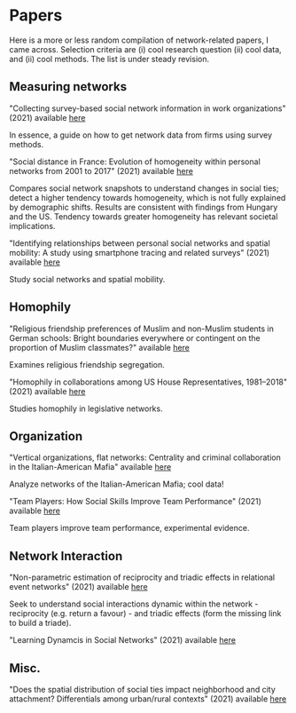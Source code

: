 # Papers 

Here is a more or less random compilation of network-related papers, I came across. Selection criteria are (i) cool research question (ii) cool data, and (ii) cool methods. The list is under steady revision.  

## Measuring networks 

"Collecting survey-based social network information in work organizations" (2021) available [here](https://www.sciencedirect.com/science/article/pii/S0378873321000290?dgcid=raven_sd_via_email) 

In essence, a guide on how to get network data from firms using survey methods. 

"Social distance in France: Evolution of homogeneity within personal networks from 2001 to 2017" (2021) available [here](https://www.sciencedirect.com/science/article/pii/S0378873321000435?dgcid=raven_sd_via_email) 

Compares social network snapshots to understand changes in social ties; detect a higher tendency towards homogeneity, which is not fully explained by demographic shifts. Results are consistent with findings from Hungary and the US. Tendency towards greater homogeneity has relevant societal implications. 

"Identifying relationships between personal social networks and spatial mobility: A study using smartphone tracing and related surveys" (2021) available [here](https://www.sciencedirect.com/science/article/pii/S0378873321000708?dgcid=raven_sd_via_email)

Study social networks and spatial mobility.

## Homophily 

"Religious friendship preferences of Muslim and non-Muslim students in German schools: Bright boundaries everywhere or contingent on the proportion of Muslim classmates?" available [here](https://www.sciencedirect.com/science/article/pii/S0378873321000319?dgcid=raven_sd_via_email#bib0080) 

Examines religious friendship segregation.  

"Homophily in collaborations among US House Representatives, 1981–2018" (2021) available [here](https://www.sciencedirect.com/science/article/pii/S0378873321000332?dgcid=raven_sd_via_email) 

Studies homophily in legislative networks. 

## Organization 

"Vertical organizations, flat networks: Centrality and criminal collaboration in the Italian-American Mafia" available [here](https://www.sciencedirect.com/science/article/pii/S0378873321000472?dgcid=raven_sd_via_email#sec0095)

Analyze networks of the Italian-American Mafia; cool data! 

"Team Players: How Social Skills Improve Team Performance" (2021) available [here](https://onlinelibrary.wiley.com/doi/full/10.3982/ECTA18461?campaign=woletoc)

Team players improve team performance, experimental evidence.

## Network Interaction 

"Non-parametric estimation of reciprocity and triadic effects in relational event networks" (2021) available [here](https://www.sciencedirect.com/science/article/pii/S0378873321000666?dgcid=raven_sd_via_email)

Seek to understand social interactions dynamic within the network - reciprocity (e.g. return a favour) - and triadic effects (form the missing link to build a triade).

"Learning Dynamcis in Social Networks" (2021) available [here](https://onlinelibrary.wiley.com/doi/full/10.3982/ECTA18659?campaign=woletoc)

## Misc. 

"Does the spatial distribution of social ties impact neighborhood and city attachment? Differentials among urban/rural contexts" (2021) available [here](https://www.sciencedirect.com/science/article/pii/S0378873321000824?dgcid=raven_sd_via_email#sec0030) 


